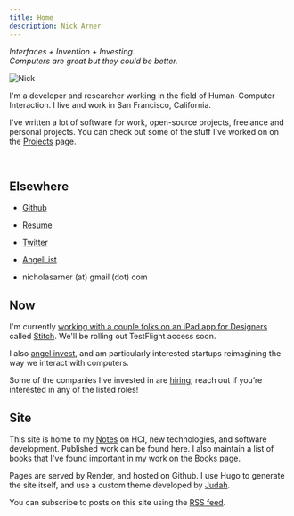 ```yaml
---
title: Home
description: Nick Arner
---
```


<i>Interfaces + Invention + Investing.<br>Computers are great but they could be better.</i>

![Nick](/headshot.jpg "l-float") 

I'm a developer and researcher working in the field of Human-Computer Interaction.  I live and work in San Francisco, California. 

I've written a lot of software for work, open-source projects, freelance and personal projects. You can check out some of the stuff I've worked on on the [Projects](/projects_and_work) page.

&nbsp;


## Elsewhere

 - [Github](https://github.com/narner)

 - [Resume](/NFA-Resume.pdf)

 - [Twitter](https://twitter.com/nickarner)

 - [AngelList](https://wellfound.com/p/nicholas-arner)

 - nicholasarner (at) gmail (dot) com

   


## Now

I'm currently [working with a couple folks on an iPad app for Designers](https://twitter.com/adammenges/status/1699093455371477343?s=20) called [Stitch](https://stitchdesign.app). We'll be rolling out TestFlight access soon.

I also [angel invest](/investing), and am particularly interested startups reimagining the way we interact with computers.

Some of the companies I’ve invested in are [hiring]([hiring](https://narner.notion.site/Nick-Arner-s-Job-Board-270bf00c8f67410881a29a2c6242ff17)); reach out if you’re interested in any of the listed roles!



## Site

This site is home to my [Notes](/notes) on HCI, new technologies, and software development. Published work can be found here. I also maintain a list of books that I've found important in my work on the [Books](/books) page.

Pages are served by Render, and hosted on Github. I use Hugo to generate the site itself, and use a custom theme developed by [Judah](https://webcraft.joodaloop.com).

You can subscribe to posts on this site using the [RSS feed](/index.xml). 